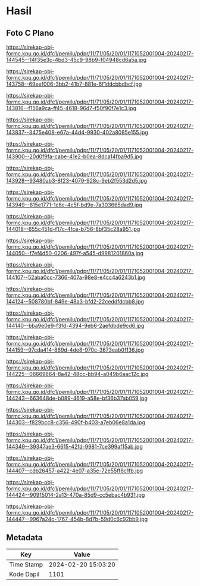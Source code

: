 # Hasil

## Foto C Plano

https://sirekap-obj-formc.kpu.go.id/dfc1/pemilu/pdpr/11/71/05/20/01/1171052001004-20240217-144545--14f35e3c-4bd3-45c9-98b9-f04948cd6a5a.jpg

https://sirekap-obj-formc.kpu.go.id/dfc1/pemilu/pdpr/11/71/05/20/01/1171052001004-20240217-143758--69eef006-3bb2-41b7-881e-6f1ddcbbdbcf.jpg

https://sirekap-obj-formc.kpu.go.id/dfc1/pemilu/pdpr/11/71/05/20/01/1171052001004-20240217-143816--f156a9ca-ff45-4618-96d7-f50f90f7e1c3.jpg

https://sirekap-obj-formc.kpu.go.id/dfc1/pemilu/pdpr/11/71/05/20/01/1171052001004-20240217-143837--3475e408-e67a-44d4-9930-402a8085e155.jpg

https://sirekap-obj-formc.kpu.go.id/dfc1/pemilu/pdpr/11/71/05/20/01/1171052001004-20240217-143900--20d0f9fa-cabe-41e2-b0ea-8dca14fba9d5.jpg

https://sirekap-obj-formc.kpu.go.id/dfc1/pemilu/pdpr/11/71/05/20/01/1171052001004-20240217-143928--93480ab3-8f23-4079-928c-9eb2f553d2d5.jpg

https://sirekap-obj-formc.kpu.go.id/dfc1/pemilu/pdpr/11/71/05/20/01/1171052001004-20240217-143949--815e1771-1c6c-4c5f-bd9e-7a303665dad9.jpg

https://sirekap-obj-formc.kpu.go.id/dfc1/pemilu/pdpr/11/71/05/20/01/1171052001004-20240217-144018--655c451d-f17c-4fce-b756-8bf35c28a951.jpg

https://sirekap-obj-formc.kpu.go.id/dfc1/pemilu/pdpr/11/71/05/20/01/1171052001004-20240217-144050--f7ef4d50-0206-497f-a545-d9981201860a.jpg

https://sirekap-obj-formc.kpu.go.id/dfc1/pemilu/pdpr/11/71/05/20/01/1171052001004-20240217-144107--52aba0cc-7366-407a-98e8-e4cc4a6243b1.jpg

https://sirekap-obj-formc.kpu.go.id/dfc1/pemilu/pdpr/11/71/05/20/01/1171052001004-20240217-144124--508780bf-849e-48a3-bfd2-22ceddfdcbb8.jpg

https://sirekap-obj-formc.kpu.go.id/dfc1/pemilu/pdpr/11/71/05/20/01/1171052001004-20240217-144140--bba9e0e9-f3fd-4394-9eb6-2aefdbde9cd6.jpg

https://sirekap-obj-formc.kpu.go.id/dfc1/pemilu/pdpr/11/71/05/20/01/1171052001004-20240217-144159--97cda414-869d-4de8-970c-3673eab0f136.jpg

https://sirekap-obj-formc.kpu.go.id/dfc1/pemilu/pdpr/11/71/05/20/01/1171052001004-20240217-144225--06669864-8a42-48cc-bb94-a049b6aac12c.jpg

https://sirekap-obj-formc.kpu.go.id/dfc1/pemilu/pdpr/11/71/05/20/01/1171052001004-20240217-144243--663648de-b089-4619-a58e-bf36b37ab059.jpg

https://sirekap-obj-formc.kpu.go.id/dfc1/pemilu/pdpr/11/71/05/20/01/1171052001004-20240217-144303--f829bcc8-c356-490f-b403-a7eb06e8a1da.jpg

https://sirekap-obj-formc.kpu.go.id/dfc1/pemilu/pdpr/11/71/05/20/01/1171052001004-20240217-144349--39347ae3-6615-42fd-9981-7ce399af15ab.jpg

https://sirekap-obj-formc.kpu.go.id/dfc1/pemilu/pdpr/11/71/05/20/01/1171052001004-20240217-144407--cdb26457-a422-4e07-a35e-72e55ff8c1fb.jpg

https://sirekap-obj-formc.kpu.go.id/dfc1/pemilu/pdpr/11/71/05/20/01/1171052001004-20240217-144424--90915014-2a13-470a-85d9-cc5ebac4b931.jpg

https://sirekap-obj-formc.kpu.go.id/dfc1/pemilu/pdpr/11/71/05/20/01/1171052001004-20240217-144447--9967a24c-1767-454b-8d7b-59d0c6c92bb9.jpg


## Metadata

| Key        | Value               |
| ---------- | ------------------- |
| Time Stamp | 2024-02-20 15:03:20 |
| Kode Dapil | 1101                |



